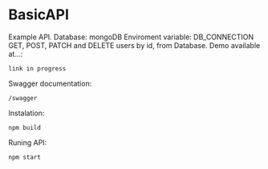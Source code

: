 # BasicAPI

Example API.
Database: mongoDB
Enviroment variable: DB_CONNECTION
GET, POST, PATCH and DELETE users by id, from Database.
Demo available at...:
```
link in progress
```
Swagger documentation: 
```
/swagger
```
Instalation:
```
npm build
```
Runing API:
```
npm start
```
